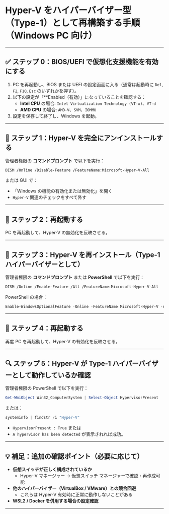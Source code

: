 
# Hyper-V をハイパーバイザー型（Type-1）として再構築する手順（Windows PC 向け）

---

## ✅ ステップ 0：BIOS/UEFI で仮想化支援機能を有効にする

1. PC を再起動し、BIOS または UEFI の設定画面に入る（通常は起動時に `Del`, `F2`, `F10`, `Esc` のいずれかを押す）。
2. 以下の設定が「**Enabled（有効）」になっていることを確認する：
   - **Intel CPU** の場合: `Intel Virtualization Technology (VT-x)`、`VT-d`
   - **AMD CPU** の場合: `AMD-V`、`SVM`、`IOMMU`
3. 設定を保存して終了し、Windows を起動。

---

## 🧹 ステップ 1：Hyper-V を完全にアンインストールする

管理者権限の **コマンドプロンプト** で以下を実行：

```bash
DISM /Online /Disable-Feature /FeatureName:Microsoft-Hyper-V-All
```

または GUI で：
- 「Windows の機能の有効化または無効化」を開く
- `Hyper-V` 関連のチェックをすべて外す

---

## 🔄 ステップ 2：再起動する

PC を再起動して、Hyper-V の無効化を反映させる。

---

## 🧱 ステップ 3：Hyper-V を再インストール（Type-1 ハイパーバイザーとして）

管理者権限の **コマンドプロンプト** または **PowerShell** で以下を実行：

```bash
DISM /Online /Enable-Feature /All /FeatureName:Microsoft-Hyper-V-All
```

PowerShell の場合：

```powershell
Enable-WindowsOptionalFeature -Online -FeatureName Microsoft-Hyper-V -All
```

---

## 🔄 ステップ 4：再起動する

再度 PC を再起動して、Hyper-V の有効化を反映させる。

---

## 🔍 ステップ 5：Hyper-V が Type-1 ハイパーバイザーとして動作しているか確認

管理者権限の PowerShell で以下を実行：

```powershell
Get-WmiObject Win32_ComputerSystem | Select-Object HypervisorPresent
```

または：

```powershell
systeminfo | findstr /i "Hyper-V"
```

- `HypervisorPresent : True` または  
- `A hypervisor has been detected` が表示されれば成功。

---

## 💡 補足：追加の確認ポイント（必要に応じて）

- **仮想スイッチが正しく構成されているか**
  - Hyper-V マネージャー → 仮想スイッチ マネージャーで確認・再作成可能
- **他のハイパーバイザー（VirtualBox / VMware）との競合回避**
  - これらは Hyper-V 有効時に正常に動作しないことがある
- **WSL2 / Docker を併用する場合の設定確認**

---

